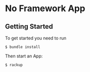 # No Framework App

## Getting Started

To get started you need to run

```
$ bundle install
```

Then start an App:

```
$ rackup
```
